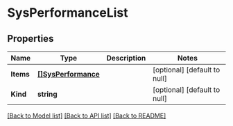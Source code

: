 # SysPerformanceList

## Properties
Name | Type | Description | Notes
------------ | ------------- | ------------- | -------------
**Items** | [**[]SysPerformance**](sys_performance.md) |  | [optional] [default to null]
**Kind** | **string** |  | [optional] [default to null]

[[Back to Model list]](../README.md#documentation-for-models) [[Back to API list]](../README.md#documentation-for-api-endpoints) [[Back to README]](../README.md)


